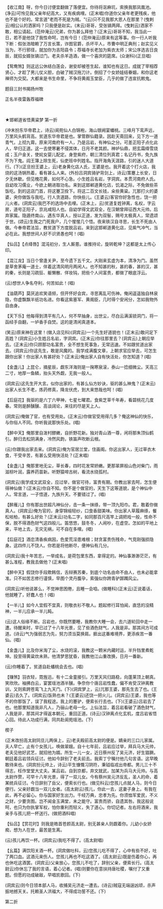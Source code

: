 <!-- { "loadSidebar": true } -->
【收江南】呀，你今日讨便宜翻做了落便宜。你待将沤麻坑，索换我那凤凰池。(净云)可怜见我父亲年纪高大，又有疾病哩。(正末唱)你道你父亲年老更残疾，他也不是个好的。常言道"老而不死是为贼。"(云)只不见我那大恩人在那里？(曳剌云)相公认的洒家吗？只我便是赵实。(末云)哥哥，受张镐两拜。(曳剌云)洒家不敢，相公请起。(范仲淹云)兄弟，你为甚么拜他？(正末云)哥哥不知，我当此一日，若不是他饶了我性命呵，岂有今日！(范仲淹云)原来有这等事。你一行人听我下断：假张浩暗赖了万言长策，诈图官爵，杀坏平人，市曹中明正典刑；赵实见义当为，不行邪径，就加你为吉阳县令；荐福寺长老加为紫衣太师；宋公序选吉日良辰，就招女婿张镐过门。老夫杀羊造酒，做一个喜庆的筵席。(众谢科)(正旦唱)

【鸳鸯煞】则这远公休结白莲会，谢安却被苍生起，谁知也有这日。成就了宰相荐贤心，才趁了男儿仗义胆，白破了贼汉拖刀计。倒招了个女娇娃结眷姻，和你这老禅师为交契。大都来是书生命里，不争将黄阁玉堂臣，几乎的做了违宣抗敕鬼。

题目三封书揭扬州牧

正名半夜雷轰荐福碑

　
　

★邯郸道省悟黄粱梦
第一折

(冲末扮东华帝君上，诗云)阆苑仙人白锦袍，海山银阙宴蟠桃。三峰月下鸾声远，万里风头鹤背高。贫道东华帝君是也。掌管群仙籍录。因赴天斋回来，见下方一道青气，上彻九霄。原来河南府有一人，乃是吕岩，有神仙之分。可差正阳子点化此人，早归正道。这一去使寒暑不侵其体，日月不老其颜。神垆仙鼎，把玄霜绛雪烧成；玉户金关，使姹女婴儿配定。身登紫府，朝三清位列真君；名记丹书，免九族不为下鬼。阎王簿上除生死，仙吏班中列姓名。指开海角天涯路，引的迷人大道行。(下)(正旦扮王婆上，云)老身黄化店人氏，王婆是也。我开着这个打火店，我烧的这汤锅热着，看有甚么人来。(外扮吕洞宾骑驴背剑上，诗云)策蹇上长安，日夕无休歇。但见槐花黄，如何不心急。小生姓吕名岩，字洞宾。本贯河南府人氏。自幼攻习儒业，今欲上朝进取功名。来到这邯郸道黄化店，饥渴之际，不免做些茶饭吃。到的这店门首，将这蹇卫拴下。将这二百文长钱，籴些黄粱。兀那打火的婆婆，央你做饭与我吃。行人贪道路，你快些儿。(王婆云)客官你好急性也，饶一把儿火者。(洞宾云)我巴不的选场中去哩。(正末上，云)贫道复姓钟离，名权，字云房，道号正阳子，京兆咸阳人也。自幼学得文武双全，在汉朝曾拜征西大元帅。后弃家属。隐遁终南山，遇东华真人，授以正道，发为双髻，赐号太极真人，常遗颂于世。(颂云)生我之门死我户，几个惺惺几个悟。夜来铁汉自寻思，长生不死由人做。今奉帝君法旨，教贫道下方度脱吕岩。来到这邯郸道黄化店，见紫气冲气，当必在此。我想世间人好不识贤愚也呵！(唱)

【仙吕】【点绛唇】混沌初分，生人厮慁。谁推持论，旋转乾坤？这都是太上传心印。

【混江龙】当日个曾逢关尹，至今遗下五千文。大刚来玄虚为本，清净为门。虽然是草舍茅庵一道士，伴着这清风明月两闲人。也不知甚的秋，甚的春，甚的汉，甚的秦，长则是习疏狂、躯懒散、佯妆钝，把些个人间富贵，都做了眼底浮云。

(云)想世人争名夺利，何苦如此！(唱)

【油葫芦】莫厌追欢笑语频，但开怀好会宾，寻思离乱可伤神。俺闲遥遥独自林泉隐，你虚飘飘半纸功名进。你看这紫塞军、黄阁臣，几时得个安闲分，怎如我物外自由身。

【天下乐】他每得到清平有几人，何不早抽身，出世尘，尽白云满溪锁洞门，将一函经手自翻，一垆香手自焚。这的是清闲真道本。

(笑云)原来神在这里！(做入店见科)(洞宾云)一个先生好道貌也！(正末云)敢问足下高姓？(洞宾云)小生姓吕名岩，字洞宾。(正末云)你往那里去？(洞宾云)上朝应举去。(正末云)你只顾那功名富贵，全不想生死事急，无常迅速。不如跟贫道出家去。(洞宾云)你这先生，敢是风魔的。我学成满腹文章，上朝求官应举去，可怎生跟你出家！你出家人有甚好处？(正末云)俺出家人自有快活处，你怎知道？(唱)

【金盏儿】上昆仑，摘星辰，觑东洋海则是一掬寒泉滚，泰山一捻细微尘。天高三二寸，地厚一鱼鳞，抬头天外觑，无我一般人。

(洞宾云)这先生开大言。似你出家的，有甚么仙方妙诀，驱的甚么神鬼？(正末云)出家人长生不老，炼药修真，降龙伏虎，到大来悠哉也呵！(唱)

【后庭花】我驱的是六丁六甲神，七星七曜君。食紫芝草千年寿，看碧桃花几度春。常则是醉醺醺、高谈阔论，来往的尽是天上人。

(洞宾云)俺做了官，也有受用处。(正末云)你做官受用得几多？俺这神仙的快乐，与你俗人不同。你听我说那快乐处。(唱)

【醉中天】俺那里自泼村醪嫩，自折野花新。独对青山酒一尊，闲将那朱顶仙鹤引。醉归去松阴满身，冷然风韵，铁笛声吹断云根。

(云)你跟我出家去来。(洞宾云)俺为官居兰堂，住画阁。你这出家人，无过草衣木食，干受辛苦，有甚么受用快活处？(正末唱)

【金盏儿】俺那里地无尘，草长春，四时花发常娇嫩。更那翠屏般山色对柴门，雨滋棕叶润，露养药苗新。听野猿啼古树，看流水绕孤村。

(洞宾云)我学成文武双全，应过举，做官可待，富贵有期。你教出家去呵，怎生便得神仙做？(正末云)你自不知。你不是个做官的，天生下这等道貌，是个神仙中人。常言道，一子悟道，九族升天。不要错过了。(唱)

【醉雁儿】你有那出世超凡神仙分，击一条一抹绦，带一顶九阳巾。君，敢着你做真人。(洞宾云)俺为官的，身穿锦缎轻纱，口食香甜美味。你出家人草履麻绦，餐松啖柏，有甚么好处？(正末云)功名二字，如同那百尺高竿上调把戏一般，性命不保，脱不得酒色财气这四般儿。笛悠悠，鼓冬冬，人闹吵，在虚空。怎如的平地上来，平地上去，无灾无祸，可不自在多哩。(唱)

【后庭花】酒恋清香疾病因，色爱荒淫患难根；财贪富贵伤残命，气竞刚强损隐身。这四件儿不饶人。你若是将他断尽，便神仙有几分。

(洞宾云)我十年苦志，一举成名，是荷包里东西，拿得定的。神仙事渺渺茫茫，有甚么准程，教我去做他？(正末唱)

【醉中天】假饶你手段欺韩信，舌辩赛苏秦，到底个功名由命不由人，也未必能拿准。只不如苦志修行谨慎，早图个灵丹腹孕，索强似你跨青驴踯躅风尘。

(洞宾云)听他说甚么，不觉神思困倦，且睡一会咱。(做睡科)(正末云)正说着话，他就睡了，好蠢人也！(唱)

【一半儿】如今人宜假不宜真，则敬衣衫不敬人。题起修行耳怕闻，直恁的没精神，一半儿应承一半儿盹。

(云)这人俗缘不断。吕岩也，你既然要睡，我教你大睡一会，去六道轮回中走一遭。待醒来时，早已过了十八年光景，见了些酒色财气，人我是非。那其间方可成道。(诗云)气为强弱志为先，努力须当莫换肩。捱出这番难境界，更添疾苦一番仙。(唱)

【金盏儿】比及你米淘了尘，水烧的滚，我教这一颗米内藏时运，半升铛里煮乾坤。投至得黄粱炊未熟，他清梦思犹昏，我教他江山重改换，日月一番新。

(云)你睡着了。贫道自赴蟠桃会去也。(唱)

【赚煞】羽衣轻，霓旌迅，有十二金童接引。万里天风归路稳，向蓬莱顶上朝真。笑欣欣。袖拂白云，宴罢瑶池酒半醺。争奈你个唐吕岩性蠢，偏不肯受汉钟离教训，又则索跨苍鸾飞上九天门。(下)(洞宾梦上，云)兀那王婆，那先生去了也。(王婆云)去久了。(洞宾云)饭熟也未？(王婆云)还饶一把火儿。(洞宾云)王婆，我也等不的你那饭了，误了我程途。我上的蹇驴，便索长行去也。(下)(王婆云)吕岩去了也。他那里知道我非凡人，乃骊山老母一化。上仙法旨，着吕岩看破了酒色财气，人我是非，那其间才得返本朝元，重回正道。(诗云)汉钟离点化玄机，度吕岩省悟心回。待此人功成行满，同共赴阆苑瑶池。(下)

楔子

(正末改扮高太尉同旦儿两俫上，云)老夫殿前高太尉的便是。嫡亲的三口儿家属。夫人早亡，止有个女孩儿，唤做翠娥。自十七年前，吕岩应过举，拜兵马大元帅，老夫见他好武艺，就招他为婿。所生一儿一女，近日蔡州反了吴元济，好生猖獗。朝廷着吕岩领兵征讨。他如今辞别了老夫前去。我索丁宁嘱付他几句言语。这早晚敢待来也。(洞宾扮元帅上，诗云)平生慷慨习阴符，秉钺临戎出帝都。男儿三十不得志，枉作堂堂大丈夫。某吕岩。自到京都，弃文就武，加某为兵马大元帅。与高太尉作赘，可早十八年光景，得了一双儿女。今有蔡州吴元济反乱，圣人的命，着某统兵征讨。今日辞别了岳父，便索长行也。(做见科云)您孩儿点就人马，则今日便行。父亲好觑当一双儿女者。(高太尉云)孩儿，你此一去，这妻子身上。有我在此，再不必留心。你与国家好生出力。千经万典，忠孝为先。你须恤军爱民，不义之财，少要贪图。岂不闻金玉满堂，未之能守。富贵而骄，自遗其咎。我这般说呵，也只为你执掌军权，怕你重利而轻义，失了道心。你切记者。左右将酒来，我亲手与孩儿把一杯送行。(做把酒科唱)

【仙吕】【赏花时】则我是皓首苍颜高太尉，别无甚亲人则觑着你。儿幼小女娇痴，想为人在世，最苦是生离。

(云)孩儿再饮一杯。(洞宾云)我吃不得了。(高太尉唱)

【幺篇】满饮阳关酒一杯。(洞宾做吐科，云)您孩儿吃不得了，心中有些不好，吐了两口血。这酒元来伤人。您孩儿再也不吃这酒了。(高太尉云)既是伤着你心，再也休吃这酒罢。(洞宾云)父亲放心，您孩儿不吃了，辞别父亲，便索长行。(高太尉云)你休忘了我的言语，着心记者。(唱)则要你在意扶持唐社稷，嘱付了又重题。但愿的功成破敌，早唱凯歌回。(下)

(洞宾云)则今日领本部人马，收捕吴元济走一遭去。(诗云)贼寇无端逞凶顽，杀声振地撼天关。托赖圣人洪福大，不得成功誓不还。(下)

第二折

